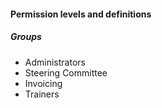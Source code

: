 #### Permission levels and definitions

##### Groups

* Administrators
* Steering Committee
* Invoicing 
* Trainers 
